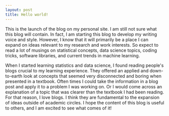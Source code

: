 ```yaml
---
layout: post
title: Hello world!
---
```


This is the launch of the blog on my personal site. I am still not sure what this
blog will contain. In fact, I am starting this blog to develop my writing voice and style.
However, I know that it will primarily be a place I can expand on ideas relevant to my
research and work interests. So expect to read a lot of musings on statistical concepts,
data science topics, coding tricks, software libraries, and current trends in machine learning.

When I started learning statistics and data science, I found reading people's blogs
crucial to my learning experience. They offered an applied and down-to-earth
look at concepts that seemed very disconnected and boring when presented in a textbook.
Often times I could take the information in a blog post and apply it to a problem I was working
on. Or I would come across an explanation of a topic that was clearer than the textbook I
had been reading. For that reason, I love blogs. I think they are fundamental to the expansion of
ideas outside of academic circles. I hope the content of this blog is useful to others, and I am
excited to see what comes of it!
